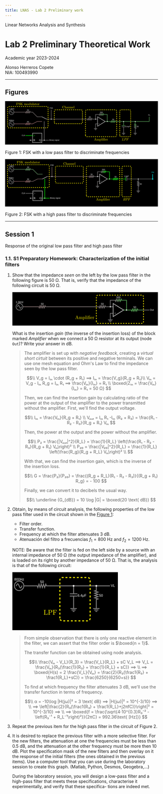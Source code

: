 ```yaml
---
title: LNAS - Lab 2 Preliminary work
---
```


<style>
:root {
    --markdown-font-family: "Times New Roman", Times, serif;
    --markdown-font-size: 10.5pt;
    --vscode-textBlockQuote-border: #9599e1;
}
</style>

<p class="supt1 center">Linear Networks Analysis and Synthesis</p>

# Lab 2 Preliminary Theoretical Work

<p class="subt2 center">
Academic year 2023-2024
</p>
<p class="subt2 center">
Alonso Herreros Copete</br>
NIA: 100493990
</p>

---

## Figures

<a name="figure1"></a>
![FSK with low pass filter](figures/fig_1.png)
<p class="caption center">Figure 1: FSK with a low pass filter to discriminate frequencies</p>

<a name="figure2"></a>
![FSK with high pass filter](figures/fig_2.png)
<p class="caption center">Figure 2: FSK with a high pass filter to discriminate frequencies</p>

<hr class="pagebreak">

## Session 1

<p class="subt2 center">Response of the original low pass filter and high pass filter</p>

### 1.1. S1 Preparatory Homework: Characterization of the initial filters

1. Show that the impedance *seen* on the left by the low pass filter in the following figure is 50 Ω. That is,
   verify that the impedance of the following circuit is 50 Ω.

   ![Amplifier circuit with OpAmp](figures/fig1.1.1.1.png)

    What is the insertion *gain* (the inverse of the insertion loss) of the block marked *Amplifier* when we
    connect a $50$ Ω resistor at its output (node `Out`)? Write your answer in dB.

    > The amplifier is set up with *negative feedback*, creating a *virtual short cirtuit* between its
    > positive and negative terminals. We can use one mesh equation and Ohm's Law to find the impedance seen
    > by the low pass filter.
    >
    > $$\\
    > V_g = Iᵢₙ \cdot (R_g + R₁) ⟹ Iᵢₙ = \frac{V_g}{R_g + R₁}\\
    > Vᵢₙ = V_g - Iᵢₙ R_g = Iᵢₙ R₁ ⟹ \frac{Vᵢₙ}{Iᵢₙ} = R₁ \\
    > \boxed{Zᵢₙ = \frac{Vᵢₙ}{Iᵢₙ} = R₁ = 50 Ω}
    > $$
    >
    > Then, we can find the insertion gain by calculating ratio of the power at the output of the amplifier to
    > the power transmitted without the amplifier. First, we'll find the output voltage.
    >
    > $$\\
    > Iᵢₙ = \frac{Vᵢₙ}{R_g + R₁} \\
    > Vₒᵤₜ = Iᵢₙ R₁ -Iᵢₙ (R₂ + R₃) = \frac{R₁ - R₂ - R₃}{R_g + R₁} Vᵢₙ
    > $$
    >
    > Then, the power at the output and the power without the amplifier.
    >
    > $$\\
    > P₂ = \frac{|Vₒᵤₜ|^2}{R_L} = \frac{1}{R_L} \left(\frac{R₁ - R₂ - R₃}{R_g + R₁} Vᵢₙ\right)² \\
    > P₂₀ = \frac{|V₂₀|^2}{R_L} = \frac{1}{R_L} \left(\frac{R_g}{R_g + R_L} Vᵢₙ\right)² \\
    > $$
    >
    > With that, we can find the insertion gain, which is the inverse of the insertion loss.
    >
    > $$\\
    > G = \frac{P₂}{P₂₀} = \frac{(R_g + R_L)(R₁ - R₂ - R₃)}{(R_g + R₁) R_g} = - 100
    > $$
    >
    > Finally, we can convert it to decibels the usual way.
    >
    > $$\\
    > \underline {G_{dB}} = 10 \log |G| = \boxed{20 \text{ dB}}
    > $$

2. Obtain, by means of circuit analysis, the following properties of the low pass filter used in the circuit
    shown in the [Figure 1](#figure1):

    * Filter order.
    * Transfer function.
    * Frequency at which the filter attenuates $3$ dB.
    * Atenuación del filtro a frecuencias $f_1 = 800 \text{ Hz}$ and $f_2 = 1200 \text{ Hz}$.

    NOTE: Be aware that the filter is fed on the left side by a source with an internal impedance of $50$ Ω
    (the output impedance of the amplifier), and is loaded on its right by another impedance of $50$ Ω. That
    is, the analysis is that of the following circuit:

    ![Low-pass filter](figures/fig1.1.2.1.png)

    > From simple observation that there is only one reactive element in the filter, we can assert that the
    > filter order is $\boxed{n = 1}$.
    >
    > The transfer function can be obtained using node analysis.
    >
    > $$\\
    > \frac{Vᵢₙ - V_L}{R_3} = \frac{V_L}{R_L} + sC V_L
    > ⟹ V_L = \frac{Vᵢₙ}{R₃(\frac{1}{R₃} + \frac{1}{R_L} + sC)} ⟹ \\
    > ⟹ \boxed{H(s) = 2 \frac{V_L}{Vᵢₙ} = \frac{2}{R₃(\frac1{R₃} + \frac1{R_L}+sC)} = \frac{6250}{6250+s}}
    > $$
    >
    > To find at which frequency the filter attenuates $3$ dB, we'll use the transfer function in terms of
    > frequency.
    >
    > $$\\
    > α = -10\log |H(jω)|² = 3 \text{ dB} ⟹ |H(jω)|² = 10^{-3/10} ⟹ \\
    > ⟹ \left|\frac{2}{R₃(\frac1{R₃} + \frac1{R_L}+j2πfC)}\right|² = 10^{-3/10} ⟹ \\
    > ⟹ \boxed{f = \frac{\sqrt{4⋅10^{0.3}R₃⁻² - \left(R₃⁻¹ + R_L⁻¹\right)²}}{2πC} = 992.36\text{ [Hz]}}
    > $$
    >
    > <!--
    > $$
    > 2² = 10^{-3/10} R₃² \left(\left(\frac{1}{R₃} + \frac{1}{R_L}\right)² + (2πC)²f²\right) \\
    > \frac{4⋅10^{3/10}}{R₃²} - \left(\frac{1}{R₃} + \frac{1}{R_L}\right)² = (2πC)²f² \\
    > f = \sqrt{\frac{\frac{4⋅10^{3/10}}{R₃²} - \left(\frac{1}{R₃} + \frac{1}{R_L}\right)²}{4π²C²}} = 992.36
    > $$
    > -->

3. Repeat the previous item for the high pass filter in the circuit of Figure 2.

4. It is desired to replace the previous filter with a more selective filter. For the new filters, the
   attenuation at one the frequencies must be less than $0.5$ dB, and the attenuation at the other frequency
   must be more then $10$ dB. Plot the specification mask of the new filters and then overlay on it the
   response of the initial filters (the ones obtained in the previous items). Use a computer tool that you can
   use during the laboratory session to create this graph. (Matlab, Python, Desmos, Geogebra,...)

    During the laboratory session, you will design a low-pass filter and a high-pass filter that meets these
    specifications, characterise it experimentally, and verify that these specifica- tions are indeed met.
